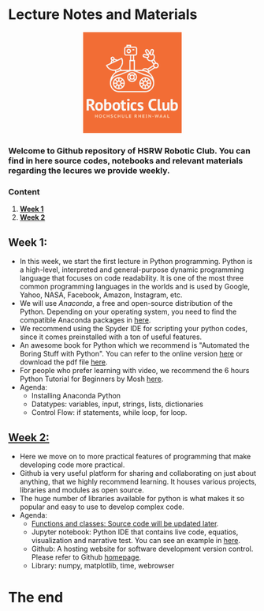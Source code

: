 # Lecture Notes and Materials

<p align="center">
<img src="./Logo_1.png" width=200 class="center">
 </p>

### Welcome to Github repository of HSRW Robotic Club. You can find in here source codes, notebooks and relevant materials regarding the lecures we provide weekly.

### Content
 1. **[Week 1](#week-1)**
 2. **[Week 2](#week-2)**
## Week 1:
- In this week, we start the first lecture in Python programming. Python is a high-level, interpreted and general-purpose dynamic programming language that focuses on code readability. It is one of the most three common programming languages in the worlds and is used by Google, Yahoo, NASA, Facebook, Amazon, Instagram, etc.
- We will use *Anaconda*, a free and open-source distribution of the Python. Depending on your operating system, you need to find the compatible Anaconda packages in [here](https://docs.anaconda.com/anaconda/install/).
- We recommend using the Spyder IDE for scripting your python codes, since it comes preinstalled with a ton of useful features.
- An awesome book for Python which we recommend is "Automated the Boring Stuff with Python". You can refer to the online version [here](https://automatetheboringstuff.com/) or download the pdf file [here](http://bit.ly/2W6zTtN).
- For people who prefer learning with video, we recommend the 6 hours Python Tutorial for Beginners by Mosh [here](https://www.youtube.com/watch?v=_uQrJ0TkZlc).
- Agenda: 
    - Installing Anaconda Python
    - Datatypes: variables, input, strings, lists, dictionaries
    - Control Flow: if statements, while loop, for loop.

## [Week 2:](https://github.com/hsrwrobotics/Robotics_club_lectures/tree/master/Week%202)
- Here we move on to more practical features of programming that make developing code more practical.
- Github ia very useful platform for sharing and collaborating on just about anything, that we highly recommend learning. It houses various projects, libraries and modules as open source.
- The huge number of libraries available for python is what makes it so popular and easy to use to develop complex code.
- Agenda:
    - [Functions and classes: Source code will be updated later](https://github.com/hsrwrobotics/Robotics_club_lectures/tree/master/Week%202/Functions).
    - Jupyter notebook: Python IDE that contains live code, equatios, visualization and narrative test. You can see an example in  [here](https://www.kaggle.com/vikrishnan/house-sales-price-using-regression).
    - Github: A hosting website for software development version control. Please refer to Github [homepage](https://github.com/).
    - Library: numpy, matplotlib, time, webrowser



# The end
